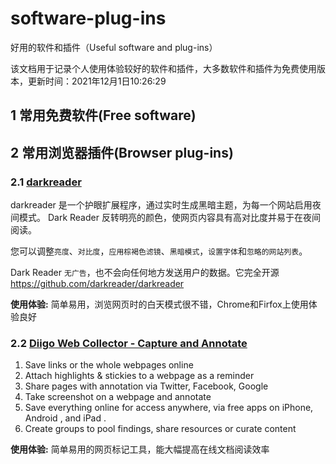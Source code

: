 # software-plug-ins
好用的软件和插件（Useful software and plug-ins）

该文档用于记录个人使用体验较好的软件和插件，大多数软件和插件为免费使用版本，更新时间：2021年12月1日10:26:29

## 1 常用免费软件(Free software)


## 2 常用浏览器插件(Browser plug-ins)

### 2.1 [darkreader](http://darkreader.org/)

darkreader 是一个护眼扩展程序，通过实时生成黑暗主题，为每一个网站启用夜间模式。 Dark Reader 反转明亮的颜色，使网页内容具有高对比度并易于在夜间阅读。

您可以调整`亮度`、`对比度`，`应用棕褐色滤镜`、`黑暗模式`，`设置字体`和`忽略的网站列表`。

Dark Reader `无广告`，也不会向任何地方发送用户的数据。它完全开源 https://github.com/darkreader/darkreader

**使用体验:** 简单易用，浏览网页时的白天模式很不错，Chrome和Firfox上使用体验良好

### 2.2 [Diigo Web Collector - Capture and Annotate](http://www.Diigo.com/)

1. Save links or the whole webpages online
2. Attach highlights & stickies to a webpage as a reminder
3. Share pages with annotation via Twitter, Facebook, Google
4. Take screenshot on a webpage and annotate
5. Save everything online for access anywhere, via free apps on iPhone, Android , and iPad .
6. Create groups to pool findings, share resources or curate content

**使用体验:** 简单易用的网页标记工具，能大幅提高在线文档阅读效率
